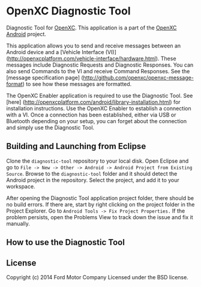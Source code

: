 OpenXC Diagnostic Tool
=========================

Diagnostic Tool for [OpenXC][].
This application is a part of the [OpenXC Android](http://github.com/openxc/openxc-android) project.

This application allows you to send and receive messages between an Android device and a [Vehicle Interface (VI)]
(http://openxcplatform.com/vehicle-interface/hardware.html).
These messages include Diagnostic Requests and Diagnostic Responses.
You can also send Commands to the VI and receive Command Responses.  See the [message specification page]
(http://github.com/openxc/openxc-message-format) to see how these messages are formatted.

The OpenXC Enabler application is required to use the Diagnostic Tool.  See [here]
(http://openxcplatform.com/android/library-installation.html) for installation instructions.  Use the OpenXC Enabler 
to establish a connection with a VI.  Once a connection has been established, either via USB or Bluetooth depending
on your setup, you can forget about the connection and simply use the Diagnostic Tool.  

## Building and Launching from Eclipse

Clone the `diagnostic-tool` repository to your local disk. Open Eclipse
and go to `File -> New -> Other -> Android -> Android Project from Existing
Source`. Browse to the `diagnostic-tool` folder and it should detect the
Android project in the repository. Select the project, and add it to your workspace.

After opening the Diagnostic Tool application project folder, there should be no build errors.
If there are, start by right clicking on the project folder in the Project Explorer. Go to 
`Android Tools -> Fix Project Properties.`  If the problem persists, open the Problems View to track down
the issue and fix it manually.

## How to use the Diagnostic Tool




## License

Copyright (c) 2014 Ford Motor Company
Licensed under the BSD license.

[OpenXC]: http://openxcplatform.com
